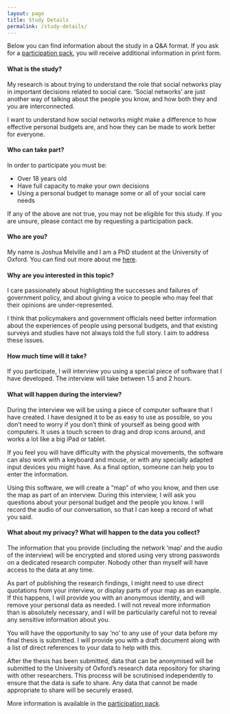 ```yaml
---
layout: page
title: Study Details
permalink: /study-details/
---
```


Below you can find information about the study in a Q&A format. If you ask for a [participation pack](../info-pack/), you will receive additional information in print form.

#### What is the study?
My research is about trying to understand the role that social networks play in important decisions related to social care. ‘Social networks’ are just another way of talking about the people you know, and how both they and you are interconnected.

I want to understand how social networks might make a difference to how effective personal budgets are, and how they can be made to work better for everyone.

#### Who can take part?
In order to participate you must be:

- Over 18 years old
- Have full capacity to make your own decisions
- Using a personal budget to manage some or all of your social care needs

If any of the above are not true, you may not be eligible for this study. If you are unsure, please contact me by requesting a participation pack.

#### Who are you?
My name is Joshua Melville and I am a PhD student at the University of Oxford. You can find out more about me [here](../aboutme/).

#### Why are you interested in this topic?
I care passionately about highlighting the successes and failures of government policy, and about giving a voice to people who may feel that their opinions are under-represented.

I think that policymakers and government officials need better information about the experiences of people using personal budgets, and that existing surveys and studies have not always told the full story. I aim to address these issues.

#### How much time will it take?
If you participate, I will interview you using a special piece of software that I have developed. The interview will take between 1.5 and 2 hours.

#### What will happen during the interview?
During the interview we will be using a piece of computer software that I have created. I have designed it to be as easy to use as possible, so you don’t need to worry if you don’t think of yourself as being good with computers. It uses a touch screen to drag and drop icons around, and works a lot like a big iPad or tablet.

If you feel you will have difficulty with the physical movements, the software can also work with a keyboard and mouse, or with any specially adapted input devices you might have. As a final option, someone can help you to enter the information.

Using this software, we will create a “map” of who you know, and then use the map as part of an interview. During this interview, I will ask you questions about your personal budget and the people you know. I will record the audio of our conversation, so that I can keep a record of what you said.

#### What about my privacy? What will happen to the data you collect?
The information that you provide (including the network ‘map’ and the audio of the interview) will be encrypted and stored using very strong passwords on a dedicated research computer. Nobody other than myself will have access to the data at any time.

As part of publishing the research findings, I might need to use direct quotations from your interview, or display parts of your map as an example. If this happens, I will provide you with an anonymous identity, and will remove your personal data as needed. I will not reveal more information than is absolutely necessary, and I will be particularly careful not to reveal any sensitive information about you.

You will have the opportunity to say ‘no’ to any use of your data before my final thesis is submitted. I will provide you with a draft document along with a list of direct references to your data to help with this.

After the thesis has been submitted, data that can be anonymised will be submitted to the University of Oxford’s research data repository for sharing with other researchers. This process will be scrutinised independently to ensure that the data is safe to share. Any data that cannot be made appropriate to share will be securely erased.

More information is available in the [participation pack](../info-pack/).
